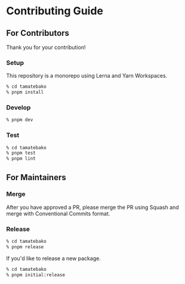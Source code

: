 # Contributing Guide

## For Contributors

Thank you for your contribution!

### Setup

This repository is a monorepo using Lerna and Yarn Workspaces.

```sh
% cd tamatebako
% pnpm install
```

### Develop

```sh
% pnpm dev
```

### Test

```sh
% cd tamatebako
% pnpm test
% pnpm lint
```

## For Maintainers

### Merge

After you have approved a PR, please merge the PR using Squash and merge with Conventional Commits format.

### Release

```sh
% cd tamatebako
% pnpm release
```

If you'd like to release a new package.

```sh
% cd tamatebako
% pnpm initial:release
```
